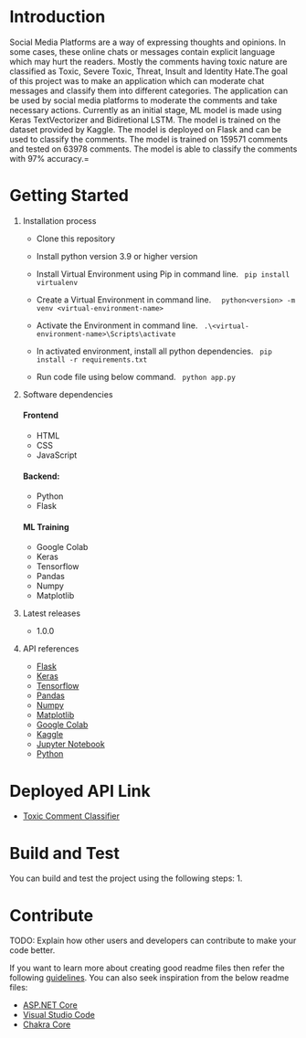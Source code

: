 # Introduction 
Social Media Platforms are a way of expressing thoughts and opinions. In some cases, these online chats or messages contain explicit language which may hurt the readers.
Mostly the comments having toxic nature are classified as Toxic, Severe Toxic, Threat, Insult and Identity Hate.The goal of this project was to make an application which can moderate chat messages and classify them into different categories. The application can be used by social media platforms to moderate the comments and take necessary actions. Currently as an initial stage, ML model is made using Keras TextVectorizer and Bidiretional LSTM. The model is trained on the dataset provided by Kaggle. The model is deployed on Flask and can be used to classify the comments. The model is trained on 159571 comments and tested on 63978 comments. The model is able to classify the comments with 97% accuracy.=

# Getting Started
1.	Installation process
    - Clone this repository

    - Install  python version 3.9 or higher version

    - Install Virtual Environment using Pip in command line.
    ` pip install virtualenv`

    - Create a Virtual Environment in command line.
    `  python<version> -m venv <virtual-environment-name>`

    - Activate the Environment in command line.
    ` .\<virtual-environment-name>\Scripts\activate`

    - In activated environment, install all python dependencies.
    ` pip install -r requirements.txt`

    - Run code file using below command.
    ` python app.py`

2.	Software dependencies
    #### Frontend
    - HTML
    - CSS
    - JavaScript
    #### Backend:
    - Python
    - Flask
    #### ML Training
    - Google Colab
    - Keras
    - Tensorflow
    - Pandas
    - Numpy
    - Matplotlib
3.	Latest releases
    - 1.0.0
4.	API references
    - [Flask](https://flask.palletsprojects.com/en/2.0.x/)
    - [Keras](https://keras.io/)
    - [Tensorflow](https://www.tensorflow.org/)
    - [Pandas](https://pandas.pydata.org/)
    - [Numpy](https://numpy.org/)
    - [Matplotlib](https://matplotlib.org/)
    - [Google Colab](https://colab.research.google.com/notebooks/intro.ipynb#recent=true)
    - [Kaggle](https://www.kaggle.com/)
    - [Jupyter Notebook](https://jupyter.org/)
    - [Python](https://www.python.org/)

# Deployed API Link 
- [Toxic Comment Classifier](https://chatmode.techdomeaks.com/) 

# Build and Test

You can build and test the project using the following steps:
1.

# Contribute
TODO: Explain how other users and developers can contribute to make your code better. 

If you want to learn more about creating good readme files then refer the following [guidelines](https://docs.microsoft.com/en-us/azure/devops/repos/git/create-a-readme?view=azure-devops). You can also seek inspiration from the below readme files:
- [ASP.NET Core](https://github.com/aspnet/Home)
- [Visual Studio Code](https://github.com/Microsoft/vscode)
- [Chakra Core](https://github.com/Microsoft/ChakraCore)